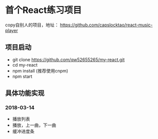 # 首个React练习项目
copy自别人的项目，地址： https://github.com/capslocktao/react-music-player

## 项目启动
 * git clone https://github.com/qw52655265/my-react.git
 * cd my-react
 * npm install (推荐使用cnpm)
 * npm start

## 具体功能实现
### 2018-03-14
 * 播放列表
 * 播放，上一曲，下一曲
 * 缓冲进度条
